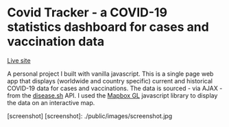 # Covid Tracker - a COVID-19 statistics dashboard for cases and vaccination data

[Live site](https://covid-tracker-977a3.web.app)

A personal project I built with vanilla javascript. This is a single page web app that displays (worldwide and country specific) current and historical COVID-19 data for cases and vaccinations. The data is sourced - via AJAX - from the [disease.sh](https://disease.sh) API. I used the [Mapbox GL](https://docs.mapbox.com/mapbox-gl-js/guides/) javascript library to display the data on an interactive map.

[screenshot] [screenshot]: ./public/images/screenshot.jpg

